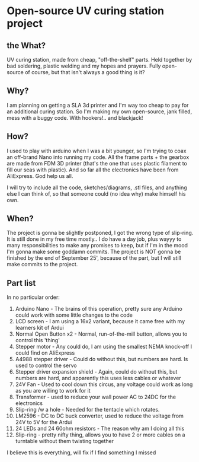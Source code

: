 # Open-source UV curing station project

## the What?
UV curing station, made from cheap, "off-the-shelf" parts. Held together by bad soldering, plastic welding and my hopes and prayers. Fully open-source of course, but that isn't always a good thing is it?


## Why?
I am planning on getting a SLA 3d printer and I'm way too cheap to pay for an additional curing station. So I'm making my own open-source, jank filled, mess with a buggy code. With hookers!.. and blackjack!


## How?
I used to play with arduino when I was a bit younger, so I'm trying to coax an off-brand Nano into running my code. All the frame parts + the gearbox are made from FDM 3D printer (that's the one that uses plastic filament to fill our seas with plastic). And so far all the electronics have been from AliExpress. God help us all.

I will try to include all the code, sketches/diagrams, .stl files, and anything else I can think of, so that someone could (no idea why) make himself his own.


## When?
The project is gonna be slightly postponed, I got the wrong type of slip-ring. It is still done in my free time mostly.. I do have a day job, plus wayyy to many responsibilities to make any promises to keep, but if I'm in the mood I'm gonna make some goddamn commits. The project is NOT gonna be finished by the end of September 25', because of the part, but I will still make commits to the project.

## Part list
In no particular order:
1. Arduino Nano - The brains of this operation, pretty sure any Arduino could work with some little changes to the code
2. LCD screen - I am using a 16x2 variant, because it came free with my learners kit of Ardui
3. Normal Open Button x2 - Normal, run-of-the-mill button, allows you to control this 'thing'
4. Stepper motor - Any could do, I am using the smallest NEMA knock-off I could find on AliExpress
5. A4988 stepper driver - Could do without this, but numbers are hard. Is used to control the servo
6. Stepper driver expansion shield - Again, could do without this, but numbers are hard, and apparently this uses less cables or whatever
7. 24V Fan - Used to cool down this circus, any voltage could work as long as you are willing to work for it
8. Transformer - used to reduce your wall power AC to 24DC for the electronics
9. Slip-ring /w a hole - Needed for the tentacle which rotates.
10. LM2596 - DC to DC buck converter, used to reduce the voltage from 24V to 5V for the Ardui
11. 24 LEDs and 24 60ohm resistors - The reason why am I doing all this
12. Slip-ring - pretty nifty thing, allows you to have 2 or more cables on a turntable without them twisting together

I believe this is everything, will fix if I find something I missed
